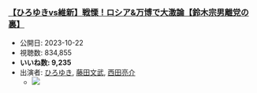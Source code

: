 ### [【ひろゆきvs維新】戦慄！ロシア&万博で大激論【鈴木宗男離党の裏】](https://www.youtube.com/watch?v=zhduUUDxw4Q)
-   公開日: 2023-10-22
-   視聴数: 834,855
-   **いいね数: 9,235**
-   出演者: [ひろゆき](/rehacq_fan/people/ひろゆき "wikilink"), [藤田文武](/rehacq_fan/people/藤田文武 "wikilink"), [西田亮介](/rehacq_fan/people/西田亮介 "wikilink")
    - [![](https://img.youtube.com/vi/zhduUUDxw4Q/hqdefault.jpg)](https://www.youtube.com/watch?v=zhduUUDxw4Q)
